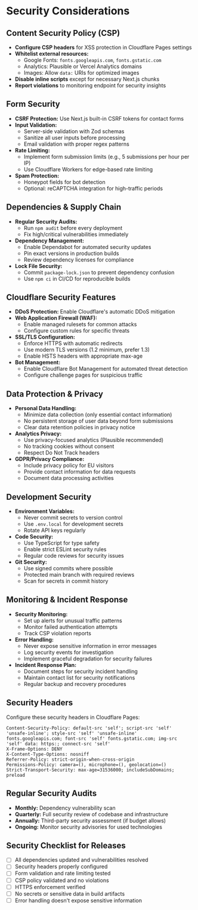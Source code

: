 # Security Considerations

## Content Security Policy (CSP)

- **Configure CSP headers** for XSS protection in Cloudflare Pages settings
- **Whitelist external resources:**
  - Google Fonts: `fonts.googleapis.com`, `fonts.gstatic.com`
  - Analytics: Plausible or Vercel Analytics domains
  - Images: Allow `data:` URIs for optimized images
- **Disable inline scripts** except for necessary Next.js chunks
- **Report violations** to monitoring endpoint for security insights

## Form Security

- **CSRF Protection:** Use Next.js built-in CSRF tokens for contact forms
- **Input Validation:**
  - Server-side validation with Zod schemas
  - Sanitize all user inputs before processing
  - Email validation with proper regex patterns
- **Rate Limiting:**
  - Implement form submission limits (e.g., 5 submissions per hour per IP)
  - Use Cloudflare Workers for edge-based rate limiting
- **Spam Protection:**
  - Honeypot fields for bot detection
  - Optional: reCAPTCHA integration for high-traffic periods

## Dependencies & Supply Chain

- **Regular Security Audits:**
  - Run `npm audit` before every deployment
  - Fix high/critical vulnerabilities immediately
- **Dependency Management:**
  - Enable Dependabot for automated security updates
  - Pin exact versions in production builds
  - Review dependency licenses for compliance
- **Lock File Security:**
  - Commit `package-lock.json` to prevent dependency confusion
  - Use `npm ci` in CI/CD for reproducible builds

## Cloudflare Security Features

- **DDoS Protection:** Enable Cloudflare's automatic DDoS mitigation
- **Web Application Firewall (WAF):**
  - Enable managed rulesets for common attacks
  - Configure custom rules for specific threats
- **SSL/TLS Configuration:**
  - Enforce HTTPS with automatic redirects
  - Use modern TLS versions (1.2 minimum, prefer 1.3)
  - Enable HSTS headers with appropriate max-age
- **Bot Management:**
  - Enable Cloudflare Bot Management for automated threat detection
  - Configure challenge pages for suspicious traffic

## Data Protection & Privacy

- **Personal Data Handling:**
  - Minimize data collection (only essential contact information)
  - No persistent storage of user data beyond form submissions
  - Clear data retention policies in privacy notice
- **Analytics Privacy:**
  - Use privacy-focused analytics (Plausible recommended)
  - No tracking cookies without consent
  - Respect Do Not Track headers
- **GDPR/Privacy Compliance:**
  - Include privacy policy for EU visitors
  - Provide contact information for data requests
  - Document data processing activities

## Development Security

- **Environment Variables:**
  - Never commit secrets to version control
  - Use `.env.local` for development secrets
  - Rotate API keys regularly
- **Code Security:**
  - Use TypeScript for type safety
  - Enable strict ESLint security rules
  - Regular code reviews for security issues
- **Git Security:**
  - Use signed commits where possible
  - Protected main branch with required reviews
  - Scan for secrets in commit history

## Monitoring & Incident Response

- **Security Monitoring:**
  - Set up alerts for unusual traffic patterns
  - Monitor failed authentication attempts
  - Track CSP violation reports
- **Error Handling:**
  - Never expose sensitive information in error messages
  - Log security events for investigation
  - Implement graceful degradation for security failures
- **Incident Response Plan:**
  - Document steps for security incident handling
  - Maintain contact list for security notifications
  - Regular backup and recovery procedures

## Security Headers

Configure these security headers in Cloudflare Pages:

```
Content-Security-Policy: default-src 'self'; script-src 'self' 'unsafe-inline'; style-src 'self' 'unsafe-inline' fonts.googleapis.com; font-src 'self' fonts.gstatic.com; img-src 'self' data: https:; connect-src 'self'
X-Frame-Options: DENY
X-Content-Type-Options: nosniff
Referrer-Policy: strict-origin-when-cross-origin
Permissions-Policy: camera=(), microphone=(), geolocation=()
Strict-Transport-Security: max-age=31536000; includeSubDomains; preload
```

## Regular Security Audits

- **Monthly:** Dependency vulnerability scan
- **Quarterly:** Full security review of codebase and infrastructure
- **Annually:** Third-party security assessment (if budget allows)
- **Ongoing:** Monitor security advisories for used technologies

## Security Checklist for Releases

- [ ] All dependencies updated and vulnerabilities resolved
- [ ] Security headers properly configured
- [ ] Form validation and rate limiting tested
- [ ] CSP policy validated and no violations
- [ ] HTTPS enforcement verified
- [ ] No secrets or sensitive data in build artifacts
- [ ] Error handling doesn't expose sensitive information
